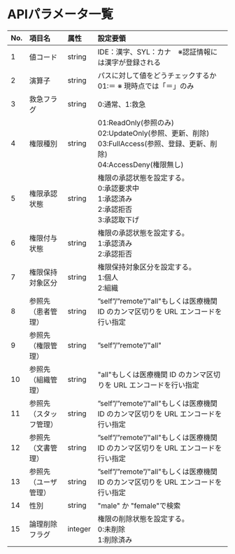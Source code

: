 # APIパラメータ一覧


| No. | 項目名         | 属性     | 設定要領                                                                                                 |
|:----|:------------|:-------|:-----------------------------------------------------------------------------------------------------|
| 1   | 値コード        | string  | IDE：漢字、SYL：カナ　※認証情報には漢字が登録される                                                                        |
| 2   | 演算子         | string | パスに対して値をどうチェックするか<br/>01:＝ ※ 現時点では「＝」のみ                                                              |
| 3   | 救急フラグ       | string  | 0:通常、1:救急                                                                                            |
| 4   | 権限種別        | string | 01:ReadOnly(参照のみ)<br/>02:UpdateOnly(参照、更新、削除)<br/>03:FullAccess(参照、登録、更新、削除)<br/>04:AccessDeny(権限無し) |
| 5   | 権限承認状態      | string | 権限の承認状態を設定する。<br/>0:承認要求中<br/>1:承認済み<br/>2:承認拒否<br/>3:承認取下げ                                          |
| 6   | 権限付与状態      | string | 権限の承認状態を設定する。<br>1:承認済み<br>2:承認拒否                                                                    |
| 7   | 権限保持対象区分    | string | 権限保持対象区分を設定する。<br>1:個人<br>2:組織                                                                       |
| 8   | 参照先（患者管理）   | string| ”self”/”remote”/"all"もしくは医療機関 ID のカンマ区切りを URL エンコードを行い指定                                             |
| 9   | 参照先（権限管理）   | string| ”self”/”remote”/"all"                                             |
| 10  | 参照先（組織管理）   | string| "all"もしくは医療機関 ID のカンマ区切りを URL エンコードを行い指定                                             |
| 11  | 参照先（スタッフ管理） | string| ”self”/”remote”/"all"もしくは医療機関 ID のカンマ区切りを URL エンコードを行い指定                                             |
| 12  | 参照先（文書管理）   | string| ”self”/”remote”/"all"もしくは医療機関 ID のカンマ区切りを URL エンコードを行い指定                                             |
| 13  | 参照先（ユーザ管理）  | string| ”self”/”remote”/"all"もしくは医療機関 ID のカンマ区切りを URL エンコードを行い指定                                             |
| 14  | 性別          | string | "male" か "female"で検索                                                                                 |
| 15  | 論理削除フラグ     | integer | 権限の削除状態を設定する。<br/>0:未削除<br/>1:削除済み                                                                   |
